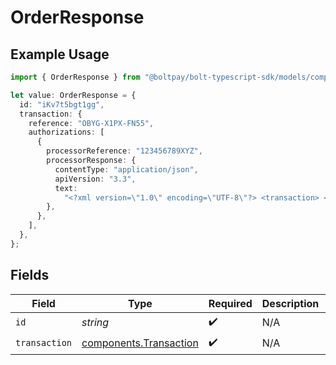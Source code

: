 # OrderResponse

## Example Usage

```typescript
import { OrderResponse } from "@boltpay/bolt-typescript-sdk/models/components";

let value: OrderResponse = {
  id: "iKv7t5bgt1gg",
  transaction: {
    reference: "OBYG-X1PX-FN55",
    authorizations: [
      {
        processorReference: "123456789XYZ",
        processorResponse: {
          contentType: "application/json",
          apiVersion: "3.3",
          text:
            "<?xml version=\"1.0\" encoding=\"UTF-8\"?> <transaction> <id>bfraj39q</id> <status>authorized</status> <type>sale</type> <currency-iso-code>USD</currency-iso-code> <amount>57.71</amount> <amount-requested>57.71</amount-requested> <merchant-account-id>GenericMerchant</merchant-account-id> <order-id>ORDER123456</order-id> <created-at type=\"datetime\">2024-11-20T12:36:53Z</created-at> <updated-at type=\"datetime\">2024-11-20T12:36:54Z</updated-at> <customer> <first-name>John</first-name> <last-name>Doe</last-name> <email>example@example.com</email> <phone>1234567890</phone> <international-phone></international-phone> </customer> <billing> <first-name>John</first-name> <last-name>Doe</last-name> <street-address>123 Generic St</street-address> <locality>GenericCity</locality> <region>GenericRegion</region> <postal-code>12345</postal-code> <country-name>GenericCountry</country-name> <country-code-alpha2>GC</country-code-alpha2> <country-code-alpha3>GCR</country-code-alpha3> <country-code-numeric>999</country-code-numeric> <international-phone></international-phone> </billing> <refund-ids type=\"array\"></refund-ids> <partial-settlement-transaction-ids type=\"array\"></partial-settlement-transaction-ids> <shipping> <international-phone></international-phone> </shipping> <custom-fields></custom-fields> <account-funding-transaction type=\"boolean\">false</account-funding-transaction> <avs-postal-code-response-code>M</avs-postal-code-response-code> <avs-street-address-response-code>M</avs-street-address-response-code> <cvv-response-code>I</cvv-response-code> <processor-authorization-code>123456</processor-authorization-code> <processor-response-code>1000</processor-response-code> <processor-response-text>Approved</processor-response-text> <tax-exempt type=\"boolean\">false</tax-exempt> <processed-with-network-token type=\"boolean\">false</processed-with-network-token> <credit-card> <image-url>https://assets.braintreegateway.com/payment_method_logo/unknown.png?environment=production</image-url> <is-network-tokenized type=\"boolean\">false</is-network-tokenized> <prepaid>Unknown</prepaid> <healthcare>Unknown</healthcare> <debit>Unknown</debit> <durbin-regulated>Unknown</durbin-regulated> <commercial>Unknown</commercial> <payroll>Unknown</payroll> <issuing-bank>Unknown</issuing-bank> <country-of-issuance>Unknown</country-of-issuance> <product-id>Unknown</product-id> <venmo-sdk type=\"boolean\">false</venmo-sdk> </credit-card> <apple-pay> <prepaid>No</prepaid> <healthcare>Unknown</healthcare> <debit>No</debit> <durbin-regulated>Unknown</durbin-regulated> <commercial>No</commercial> <payroll>Unknown</payroll> <issuing-bank>GenericBank</issuing-bank> <country-of-issuance>GCR</country-of-issuance> <product-id>Unknown</product-id> <bin>411111</bin> <card-type>Apple Pay - GenericCard</card-type> <last-4>1234</last-4> <expiration-month>12</expiration-month> <expiration-year>2028</expiration-year> <image-url>https://assets.braintreegateway.com/payment_method_logo/apple_pay.png?environment=production</image-url> <payment-instrument-name>Card 1234</payment-instrument-name> <source-description>Card 1234</source-description> </apple-pay> <status-history type=\"array\"> <status-event> <timestamp type=\"datetime\">2024-11-20T12:36:54Z</timestamp> <status>authorized</status> <amount>57.71</amount> <transaction-source>api</transaction-source> </status-event> </status-history> <subscription></subscription> <add-ons type=\"array\"></add-ons> <discounts type=\"array\"></discounts> <descriptor></descriptor> <recurring type=\"boolean\">false</recurring> <channel></channel> <disbursement-details></disbursement-details> <disputes type=\"array\"></disputes> <authorization-adjustments type=\"array\"></authorization-adjustments> <payment-instrument-type>generic_card</payment-instrument-type> <processor-settlement-response-code></processor-settlement-response-code> <processor-settlement-response-text></processor-settlement-response-text> <network-transaction-id>123456789012345</network-transaction-id> <processor-response-type>approved</processor-response-type> <authorization-expires-at type=\"datetime\">2024-11-27T12:36:54Z</authorization-expires-at> <retry-ids type=\"array\"></retry-ids> <retried type=\"boolean\">false</retried> <refund-global-ids type=\"array\"></refund-global-ids> <partial-settlement-transaction-global-ids type=\"array\"></partial-settlement-transaction-global-ids> <global-id>generic_global_id</global-id> <retry-global-ids type=\"array\"></retry-global-ids> <retrieval-reference-number>123456789012345</retrieval-reference-number> <installments type=\"array\"></installments> <refunded-installments type=\"array\"></refunded-installments> <merchant-address></merchant-address> <pin-verified type=\"boolean\">false</pin-verified> <payment-receipt> <id>bfraj39q</id> <global-id>generic_global_id</global-id> <amount>57.71</amount> <currency-iso-code>USD</currency-iso-code> <processor-response-code>1000</processor-response-code> <processor-response-text>Approved</processor-response-text> <processor-authorization-code>123456</processor-authorization-code> <merchant-address></merchant-address> <type>sale</type> <pin-verified type=\"boolean\">false</pin-verified> </payment-receipt> </transaction>",
        },
      },
    ],
  },
};
```

## Fields

| Field                                                            | Type                                                             | Required                                                         | Description                                                      | Example                                                          |
| ---------------------------------------------------------------- | ---------------------------------------------------------------- | ---------------------------------------------------------------- | ---------------------------------------------------------------- | ---------------------------------------------------------------- |
| `id`                                                             | *string*                                                         | :heavy_check_mark:                                               | N/A                                                              | iKv7t5bgt1gg                                                     |
| `transaction`                                                    | [components.Transaction](../../models/components/transaction.md) | :heavy_check_mark:                                               | N/A                                                              |                                                                  |